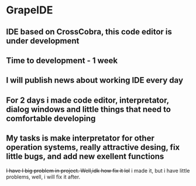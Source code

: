 # GrapeIDE
IDE based on CrossCobra, this code editor is under development
---
Time to development - 1 week
---
I will publish news about working IDE every day
---
For 2 days i made code editor, interpretator, dialog windows and little things that need to comfortable developing
---
My tasks is make interpretator for other operation systems, really attractive desing, fix little bugs, and add new exellent functions
---
~~I have I big problem in project. Well,idk how fix it lol~~ i made it, but i have little problems, well, i will fix it after. 
